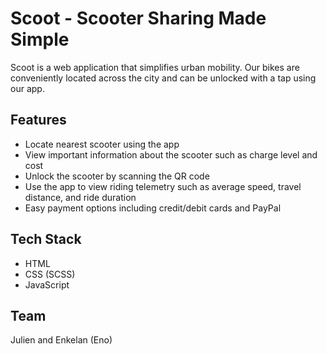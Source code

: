 # Scoot - Scooter Sharing Made Simple

Scoot is a web application that simplifies urban mobility. Our bikes are conveniently located across the city and can be unlocked with a tap using our app.

## Features

- Locate nearest scooter using the app
- View important information about the scooter such as charge level and cost
- Unlock the scooter by scanning the QR code
- Use the app to view riding telemetry such as average speed, travel distance, and ride duration
- Easy payment options including credit/debit cards and PayPal

## Tech Stack

- HTML
- CSS (SCSS)
- JavaScript

## Team 
Julien and Enkelan (Eno)
